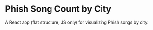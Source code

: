 # Phish Song Count by City

A React app (flat structure, JS only) for visualizing Phish songs by city.
